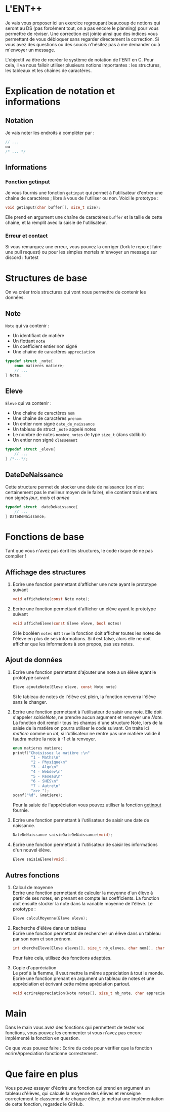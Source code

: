 # L'ENT++

Je vais vous proposer ici un exercice regroupant beaucoup de notions qui seront au DS (pas forcément tout, on a pas encore le planning) pour vous permettre de réviser. Une correction est jointe ainsi que des indices vous permettant de vous débloquer sans regarder directement la correction. Si vous avez des questions ou des soucis n'hésitez pas à me demander ou à m'envoyer un message.

L'objectif va être de recréer le système de notation de l'ENT en C. Pour cela, il va nous falloir utiliser plusieurs notions importantes : les structures, les tableaux et les chaînes de caractères.

# Explication de notation et informations

## Notation
Je vais noter les endroits à compléter par :
```c
// ...
ou
/* ... */
```
## Informations

### Fonction getinput
Je vous fournis une fonction `getinput` qui permet à l'utilisateur d'entrer une chaîne de caractères ; libre à vous de l'utiliser ou non.
Voici le prototype :
```c
void getinput(char buffer[], size_t size);
```
Elle prend en argument une chaîne de caractères `buffer` et la taille de cette chaîne, et la remplit avec la saisie de l'utilisateur.

### Erreur et contact
Si vous remarquez une erreur, vous pouvez la corriger (fork le repo et faire une pull request) ou pour les simples mortels m'envoyer un message sur discord : furtest


# Structures de base

On va créer trois structures qui vont nous permettre de contenir les données.

## Note
`Note` qui va contenir :
- Un identifiant de matière
- Un flottant `note`
- Un coefficient entier non signé
- Une chaîne de caractères `appreciation`

```c
typedef struct _note{
    enum matieres matiere;
    // ... 
} Note;
```

## Eleve
`Eleve` qui va contenir :
- Une chaîne de caractères `nom`
- Une chaîne de caractères `prenom`
- Un entier nom signé `date_de_naissance`
- Un tableau de struct `_note` appelé notes
- Le nombre de notes `nombre_notes` de type `size_t` (dans stdlib.h)
- Un entier non signé `classement`

```c
typedef struct _eleve{
    // ... 
} /*...*/;
```

## DateDeNaissance
Cette structure permet de stocker une date de naissance (ce n'est certainement pas le meilleur moyen de le faire), elle contient trois entiers non signés _jour_, _mois_ et _annee_
```c
typedef struct _dateDeNaissance{
    // ...
} DateDeNaissance;
```

# Fonctions de base

Tant que vous n'avez pas écrit les structures, le code risque de ne pas compiler !

## Affichage des structures

1. Ecrire une fonction permettant d'afficher une note ayant le prototype suivant
    ```c
    void afficheNote(const Note note);
    ```

2. Ecrire une fonction permettant d'afficher un elève ayant le prototype suivant
    ```c
    void afficheEleve(const Eleve eleve, bool notes)
    ```
    Si le booléen `notes` est `true` la fonction doit afficher toutes les notes de l'élève en plus de ses informations. Si il est false, alors elle ne doit afficher que les informations à son propos, pas ses notes.

## Ajout de données

1. Ecrire une fonction permettant d'ajouter une note a un élève ayant le prototype suivant
    ```c
    Eleve ajouteNote(Eleve eleve, const Note note)
    ```
    Si le tableau de notes de l'élève est plein, la fonction renverra l'élève sans le changer.

2. Ecrire une fonction permettant à l'utilisateur de saisir une note. Elle doit s'appeler _saisieNote_, ne prendre aucun argument et renvoyer une _Note_.   
    La fonction doit remplir tous les champs d'une structure Note, lors de la saisie de la matière on pourra utiliser le code suivant. On traite ici _matiere_ comme un _int_, si l'utilisateur ne rentre pas une matière valide il faudra mettre la note à -1 et la renvoyer.
    ```c
    enum matieres matiere;
    printf("Choisissez la matière :\n"
            "1 - Maths\n"
            "2 - Physique\n"
            "3 - Algo\n"
            "4 - Webdev\n"
            "5 - Reseau\n"
            "6 - SHES\n"
            "7 - Autre\n"
            ">>> ");
    scanf("%d", &matiere);
    ```
    Pour la saisie de l'appréciation vous pouvez utiliser la fonction [getinput](#fonction-getinput) fournie.

3. Ecrire une fonction permettant à l'utilisateur de saisir une date de naissance.
    ```c
    DateDeNaissance saisieDateDeNaissance(void);
    ```

4. Ecrire une fonction permettant à l'utilisateur de saisir les informations d'un nouvel élève.
    ```c
    Eleve saisieEleve(void);
    ```

## Autres fonctions

1. Calcul de moyenne   
    Ecrire une fonction permettant de calculer la moyenne d'un élève à partir de ses notes, en prenant en compte les coefficients. La fonction doit ensuite stocker la note dans la variable moyenne de l'élève.
    Le prototype :
    ```c
    Eleve calculMoyenne(Eleve eleve);
    ```

2. Recherche d'élève dans un tableau   
    Ecrire une fonction permettant de rechercher un élève dans un tableau par son nom et son prénom.
    ```c
    int chercheEleve(Eleve eleves[], size_t nb_eleves, char nom[], char prenom[]);
    ```
    Pour faire cela, utilisez des fonctions adaptées.

3. Copie d'appréciation    
    Le prof à la flemme, il veut mettre la même appréciation à tout le monde. Ecrire une fonction prenant en argument un tableau de notes et une appréciation et écrivant cette même apréciation partout.
    ```c
    void ecrireAppreciation(Note notes[], size_t nb_note, char appreciation[]);
    ```

# Main

Dans le main vous avez des fonctions qui permettent de tester vos fonctions, vous pouvez les commenter si vous n'avez pas encore implémenté la fonction en question.

Ce que vous pouvez faire :
Ecrire du code pour vérifier que la fonction ecrireAppreciation fonctionne correctement.

# Que faire en plus
Vous pouvez essayer d'écrire une fonction qui prend en argument un tableau d'élèves, qui calcule la moyenne des élèves et renseigne correctement le classement de chaque élève, je mettrai une implémentation de cette fonction, regardez le GitHub.
